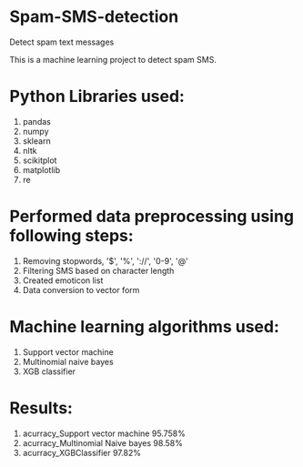 # Spam-SMS-detection
Detect spam text messages

This is a machine learning project to detect spam SMS.

# Python Libraries used:
1. pandas
2. numpy
3. sklearn
4. nltk
5. scikitplot
6. matplotlib
7. re

# Performed data preprocessing using following steps:
1. Removing stopwords, '$', '%', '://', '0-9', '@'
2. Filtering SMS based on character length
3. Created emoticon list
4. Data conversion to vector form

# Machine learning algorithms used:
1. Support vector machine
2. Multinomial naive bayes
3. XGB classifier

# Results:
1. acurracy_Support vector machine   95.758%
2. acurracy_Multinomial Naive bayes  98.58%
3. acurracy_XGBClassifier            97.82%
